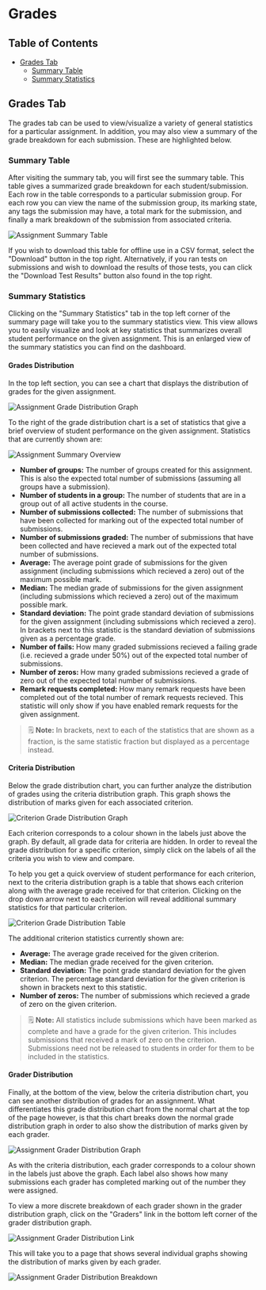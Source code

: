 # Grades

## Table of Contents

- [Grades Tab](#summary-tab)
  - [Summary Table](#summary-table)
  - [Summary Statistics](#summary-statistics)

## Grades Tab

The grades tab can be used to view/visualize a variety of general statistics for a particular assignment. In addition, you may also view a summary of the grade breakdown for each submission. These are highlighted below.

### Summary Table

After visiting the summary tab, you will first see the summary table. This table gives a summarized grade breakdown for each student/submission. Each row in the table corresponds to a particular submission group. For each row you can view the name of the submission group, its marking state, any tags the submission may have, a total mark for the submission, and finally a mark breakdown of the submission from associated criteria.

![Assignment Summary Table](images/summary-table.png)

If you wish to download this table for offline use in a CSV format, select the "Download" button in the top right. Alternatively, if you ran tests on submissions and wish to download the results of those tests, you can click the "Download Test Results" button also found in the top right.

### Summary Statistics

Clicking on the "Summary Statistics" tab in the top left corner of the summary page will take you to the summary statistics view. This view allows you to easily visualize and look at key statistics that summarizes overall student performance on the given assignment. This is an enlarged view of the summary statistics you can find on the dashboard.

#### Grades Distribution

In the top left section, you can see a chart that displays the distribution of grades for the given assignment.

![Assignment Grade Distribution Graph](images/summary-stats-grade-distribution.png)

To the right of the grade distribution chart is a set of statistics that give a brief overview of student performance on the given assignment. Statistics that are currently shown are:

![Assignment Summary Overview](images/summary-stats-overview.png)

- **Number of groups:** The number of groups created for this assignment. This is also the expected total number of submissions (assuming all groups have a submission).
- **Number of students in a group:** The number of students that are in a group out of all active students in the course.
- **Number of submissions collected:** The number of submissions that have been collected for marking out of the expected total number of submissions.
- **Number of submissions graded:** The number of submissions that have been collected and have recieved a mark out of the expected total number of submissions.
- **Average:** The average point grade of submissions for the given assignment (including submissions which recieved a zero) out of the maximum possible mark.
- **Median:** The median grade of submissions for the given assignment (including submissions which recieved a zero) out of the maximum possible mark.
- **Standard deviation:** The point grade standard deviation of submissions for the given assignment (including submissions which recieved a zero). In brackets next to this statistic is the standard deviation of submissions given as a percentage grade.
- **Number of fails:** How many graded submissions recieved a failing grade (i.e. recieved a grade under 50%) out of the expected total number of submissions.
- **Number of zeros:** How many graded submissions recieved a grade of zero out of the expected total number of submissions.
- **Remark requests completed:** How many remark requests have been completed out of the total number of remark requests recieved. This statistic will only show if you have enabled remark requests for the given assignment.

> :spiral_notepad: **Note:** In brackets, next to each of the statistics that are shown as a fraction, is the same statistic fraction but displayed as a percentage instead.

#### Criteria Distribution

Below the grade distribution chart, you can further analyze the distribution of grades using the criteria distribution graph. This graph shows the distribution of marks given for each associated criterion.

![Criterion Grade Distribution Graph](images/criteria-summary-stats-grade-distribution.png)

Each criterion corresponds to a colour shown in the labels just above the graph. By default, all grade data for criteria are hidden. In order to reveal the grade distribution for a specific criterion, simply click on the labels of all the criteria you wish to view and compare.

To help you get a quick overview of student performance for each criterion, next to the criteria distribution graph is a table that shows each criterion along with the average grade received for that criterion. Clicking on the drop down arrow next to each criterion will reveal additional summary statistics for that particular criterion.

![Criterion Grade Distribution Table](images/criteria-summary-stats-table.png)

The additional criterion statistics currently shown are:

- **Average:** The average grade received for the given criterion.
- **Median:** The median grade received for the given criterion.
- **Standard deviation:** The point grade standard deviation for the given criterion. The percentage standard deviation for the given criterion is shown in brackets next to this statistic.
- **Number of zeros:** The number of submissions which recieved a grade of zero on the given criterion.

> :spiral_notepad: **Note:** All statistics include submissions which have been marked as complete and have a grade for the given criterion. This includes submissions that received a mark of zero on the criterion. Submissions need not be released to students in order for them to be included in the statistics.

#### Grader Distribution

Finally, at the bottom of the view, below the criteria distribution chart, you can see another distribution of grades for an assignment. What differentiates this grade distribution chart from the normal chart at the top of the page however, is that this chart breaks down the normal grade distribution graph in order to also show the distribution of marks given by each grader.

![Assignment Grader Distribution Graph](images/summary-stats-grader-distribution.png)

As with the criteria distribution, each grader corresponds to a colour shown in the labels just above the graph. Each label also shows how many submissions each grader has completed marking out of the number they were assigned.

To view a more discrete breakdown of each grader shown in the grader distribution graph, click on the "Graders" link in the bottom left corner of the grader distribution graph.

![Assignment Grader Distribution Link](images/summary-stats-grader-distribution-breakdown-link.png)

This will take you to a page that shows several individual graphs showing the distribution of marks given by each grader.

![Assignment Grader Distribution Breakdown](images/summary-stats-grader-distribution-breakdown.png)
